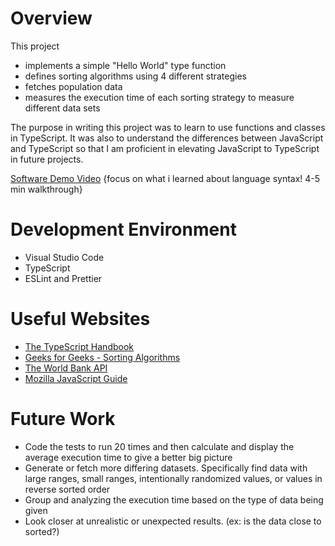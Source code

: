 # Overview

This project
- implements a simple "Hello World" type function
- defines sorting algorithms using 4 different strategies
- fetches population data
- measures the execution time of each sorting strategy to measure different data sets

The purpose in writing this project was to learn to use functions and classes in TypeScript. It was also to understand the differences between JavaScript and TypeScript so that I am proficient in elevating JavaScript to TypeScript in future projects.

[Software Demo Video](http://youtube.link.goes.here)
{focus on what i learned about language syntax! 4-5 min walkthrough}

# Development Environment

- Visual Studio Code
- TypeScript
- ESLint and Prettier

# Useful Websites

- [The TypeScript Handbook](https://www.typescriptlang.org/docs/handbook/intro.html)
- [Geeks for Geeks - Sorting Algorithms](https://www.geeksforgeeks.org/sorting-algorithms/)
- [The World Bank API](https://datahelpdesk.worldbank.org/knowledgebase/topics/125589-developer-information)
- [Mozilla JavaScript Guide](https://developer.mozilla.org/en-US/docs/Web/JavaScript/Guide)

# Future Work

- Code the tests to run 20 times and then calculate and display the average execution time to give a better big picture
- Generate or fetch more differing datasets. Specifically find data with large ranges, small ranges, intentionally randomized values, or values in reverse sorted order
- Group and analyzing the execution time based on the type of data being given
- Look closer at unrealistic or unexpected results. (ex: is the data close to sorted?)